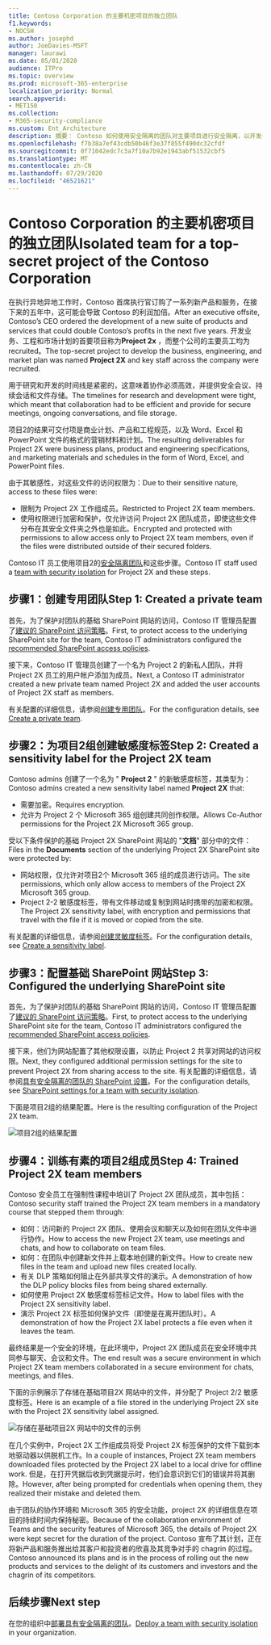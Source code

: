 ```yaml
---
title: Contoso Corporation 的主要机密项目的独立团队
f1.keywords:
- NOCSH
ms.author: josephd
author: JoeDavies-MSFT
manager: laurawi
ms.date: 05/01/2020
audience: ITPro
ms.topic: overview
ms.prod: microsoft-365-enterprise
localization_priority: Normal
search.appverid:
- MET150
ms.collection:
- M365-security-compliance
ms.custom: Ent_Architecture
description: 摘要： Contoso 如何使用安全隔离的团队对主要项目进行安全隔离，以开发一套新的产品和服务。
ms.openlocfilehash: f7b38a7ef43cdb50b46f3e37f855f490dc32cfdf
ms.sourcegitcommit: 0f71042edc7c3a7f10a7b92e1943abf51532cbf5
ms.translationtype: MT
ms.contentlocale: zh-CN
ms.lasthandoff: 07/29/2020
ms.locfileid: "46521621"
---
```

# <a name="isolated-team-for-a-top-secret-project-of-the-contoso-corporation"></a><span data-ttu-id="5f79b-103">Contoso Corporation 的主要机密项目的独立团队</span><span class="sxs-lookup"><span data-stu-id="5f79b-103">Isolated team for a top-secret project of the Contoso Corporation</span></span>

<span data-ttu-id="5f79b-104">在执行异地异地工作时，Contoso 首席执行官订购了一系列新产品和服务，在接下来的五年中，这可能会导致 Contoso 的利润加倍。</span><span class="sxs-lookup"><span data-stu-id="5f79b-104">After an executive offsite, Contoso’s CEO ordered the development of a new suite of products and services that could double Contoso’s profits in the next five years.</span></span> <span data-ttu-id="5f79b-105">开发业务、工程和市场计划的首要项目称为**Project 2x** ，而整个公司的主要员工均为 recruited。</span><span class="sxs-lookup"><span data-stu-id="5f79b-105">The top-secret project to develop the business, engineering, and market plan was named **Project 2X** and key staff across the company were recruited.</span></span> 

<span data-ttu-id="5f79b-106">用于研究和开发的时间线是紧密的，这意味着协作必须高效，并提供安全会议、持续会话和文件存储。</span><span class="sxs-lookup"><span data-stu-id="5f79b-106">The timelines for research and development were tight, which meant that collaboration had to be efficient and provide for secure meetings, ongoing conversations, and file storage.</span></span>

<span data-ttu-id="5f79b-107">项目2的结果可交付项是商业计划、产品和工程规范，以及 Word、Excel 和 PowerPoint 文件的格式的营销材料和计划。</span><span class="sxs-lookup"><span data-stu-id="5f79b-107">The resulting deliverables for Project 2X were business plans, product and engineering specifications, and marketing materials and schedules in the form of Word, Excel, and PowerPoint files.</span></span> 

<span data-ttu-id="5f79b-108">由于其敏感性，对这些文件的访问权限为：</span><span class="sxs-lookup"><span data-stu-id="5f79b-108">Due to their sensitive nature, access to these files were:</span></span>

- <span data-ttu-id="5f79b-109">限制为 Project 2X 工作组成员。</span><span class="sxs-lookup"><span data-stu-id="5f79b-109">Restricted to Project 2X team members.</span></span>
- <span data-ttu-id="5f79b-110">使用权限进行加密和保护，仅允许访问 Project 2X 团队成员，即使这些文件分布在其安全文件夹之外也是如此。</span><span class="sxs-lookup"><span data-stu-id="5f79b-110">Encrypted and protected with permissions to allow access only to Project 2X team members, even if the files were distributed outside of their secured folders.</span></span>

<span data-ttu-id="5f79b-111">Contoso IT 员工使用项目2的[安全隔离团队](secure-teams-security-isolation.md)和这些步骤。</span><span class="sxs-lookup"><span data-stu-id="5f79b-111">Contoso IT staff used a [team with security isolation](secure-teams-security-isolation.md) for Project 2X and these steps.</span></span>

## <a name="step-1-created-a-private-team"></a><span data-ttu-id="5f79b-112">步骤1：创建专用团队</span><span class="sxs-lookup"><span data-stu-id="5f79b-112">Step 1: Created a private team</span></span>

<span data-ttu-id="5f79b-113">首先，为了保护对团队的基础 SharePoint 网站的访问，Contoso IT 管理员配置了[建议的 SharePoint 访问策略](../enterprise/sharepoint-file-access-policies.md)。</span><span class="sxs-lookup"><span data-stu-id="5f79b-113">First, to protect access to the underlying SharePoint site for the team, Contoso IT administrators configured the [recommended SharePoint access policies](../enterprise/sharepoint-file-access-policies.md).</span></span>

<span data-ttu-id="5f79b-114">接下来，Contoso IT 管理员创建了一个名为 Project 2 的新私人团队，并将 Project 2X 员工的用户帐户添加为成员。</span><span class="sxs-lookup"><span data-stu-id="5f79b-114">Next, a Contoso IT administrator created a new private team named Project 2X and added the user accounts of Project 2X staff as members.</span></span>

<span data-ttu-id="5f79b-115">有关配置的详细信息，请参阅[创建专用团队](secure-teams-security-isolation.md#create-a-private-team)。</span><span class="sxs-lookup"><span data-stu-id="5f79b-115">For the configuration details, see [Create a private team](secure-teams-security-isolation.md#create-a-private-team).</span></span>

## <a name="step-2-created-a-sensitivity-label-for-the-project-2x-team"></a><span data-ttu-id="5f79b-116">步骤2：为项目2组创建敏感度标签</span><span class="sxs-lookup"><span data-stu-id="5f79b-116">Step 2: Created a sensitivity label for the Project 2X team</span></span>

<span data-ttu-id="5f79b-117">Contoso admins 创建了一个名为 " **Project 2** " 的新敏感度标签，其类型为：</span><span class="sxs-lookup"><span data-stu-id="5f79b-117">Contoso admins created a new sensitivity label named **Project 2X** that:</span></span>

- <span data-ttu-id="5f79b-118">需要加密。</span><span class="sxs-lookup"><span data-stu-id="5f79b-118">Requires encryption.</span></span>
- <span data-ttu-id="5f79b-119">允许为 Project 2 个 Microsoft 365 组创建共同创作权限。</span><span class="sxs-lookup"><span data-stu-id="5f79b-119">Allows Co-Author permissions for the Project 2X Microsoft 365 group.</span></span>

<span data-ttu-id="5f79b-120">受以下条件保护的基础 Project 2X SharePoint 网站的 "**文档**" 部分中的文件：</span><span class="sxs-lookup"><span data-stu-id="5f79b-120">Files in the **Documents** section of the underlying Project 2X SharePoint site were protected by:</span></span>

- <span data-ttu-id="5f79b-121">网站权限，仅允许对项目2个 Microsoft 365 组的成员进行访问。</span><span class="sxs-lookup"><span data-stu-id="5f79b-121">The site permissions, which only allow access to members of the Project 2X Microsoft 365 group.</span></span>
- <span data-ttu-id="5f79b-122">Project 2-2 敏感度标签，带有文件移动或复制到网站时携带的加密和权限。</span><span class="sxs-lookup"><span data-stu-id="5f79b-122">The Project 2X sensitivity label, with encryption and permissions that travel with the file if it is moved or copied from the site.</span></span>

<span data-ttu-id="5f79b-123">有关配置的详细信息，请参阅[创建灵敏度标签](secure-teams-security-isolation.md#create-a-sensitivity-label)。</span><span class="sxs-lookup"><span data-stu-id="5f79b-123">For the configuration details, see [Create a sensitivity label](secure-teams-security-isolation.md#create-a-sensitivity-label).</span></span>

## <a name="step-3-configured-the-underlying-sharepoint-site"></a><span data-ttu-id="5f79b-124">步骤3：配置基础 SharePoint 网站</span><span class="sxs-lookup"><span data-stu-id="5f79b-124">Step 3: Configured the underlying SharePoint site</span></span>

<span data-ttu-id="5f79b-125">首先，为了保护对团队的基础 SharePoint 网站的访问，Contoso IT 管理员配置了[建议的 SharePoint 访问策略](../enterprise/sharepoint-file-access-policies.md)。</span><span class="sxs-lookup"><span data-stu-id="5f79b-125">First, to protect access to the underlying SharePoint site for the team, Contoso IT administrators configured the [recommended SharePoint access policies](../enterprise/sharepoint-file-access-policies.md).</span></span>

<span data-ttu-id="5f79b-126">接下来，他们为网站配置了其他权限设置，以防止 Project 2 共享对网站的访问权限。</span><span class="sxs-lookup"><span data-stu-id="5f79b-126">Next, they configured additional permission settings for the site to prevent Project 2X from sharing access to the site.</span></span> <span data-ttu-id="5f79b-127">有关配置的详细信息，请参阅[具有安全隔离的团队的 SharePoint 设置](secure-teams-security-isolation.md#sharepoint-settings)。</span><span class="sxs-lookup"><span data-stu-id="5f79b-127">For the configuration details, see [SharePoint settings for a team with security isolation](secure-teams-security-isolation.md#sharepoint-settings).</span></span>

<span data-ttu-id="5f79b-128">下面是项目2组的结果配置。</span><span class="sxs-lookup"><span data-stu-id="5f79b-128">Here is the resulting configuration of the Project 2X team.</span></span>

![项目2组的结果配置](../media/contoso-team-for-top-secret-project/contoso-team-for-top-secret-project.png)

 ## <a name="step-4-trained-project-2x-team-members"></a><span data-ttu-id="5f79b-130">步骤4：训练有素的项目2组成员</span><span class="sxs-lookup"><span data-stu-id="5f79b-130">Step 4: Trained Project 2X team members</span></span>

<span data-ttu-id="5f79b-131">Contoso 安全员工在强制性课程中培训了 Project 2X 团队成员，其中包括：</span><span class="sxs-lookup"><span data-stu-id="5f79b-131">Contoso security staff trained the Project 2X team members in a mandatory course that stepped them through:</span></span>

- <span data-ttu-id="5f79b-132">如何：访问新的 Project 2X 团队、使用会议和聊天以及如何在团队文件中进行协作。</span><span class="sxs-lookup"><span data-stu-id="5f79b-132">How to access the new Project 2X team, use meetings and chats, and how to collaborate on team files.</span></span>
- <span data-ttu-id="5f79b-133">如何：在团队中创建新文件并上载本地创建的新文件。</span><span class="sxs-lookup"><span data-stu-id="5f79b-133">How to create new files in the team and upload new files created locally.</span></span>
- <span data-ttu-id="5f79b-134">有关 DLP 策略如何阻止在外部共享文件的演示。</span><span class="sxs-lookup"><span data-stu-id="5f79b-134">A demonstration of how the DLP policy blocks files from being shared externally.</span></span>
- <span data-ttu-id="5f79b-135">如何使用 Project 2X 敏感度标签标记文件。</span><span class="sxs-lookup"><span data-stu-id="5f79b-135">How to label files with the Project 2X sensitivity label.</span></span>
- <span data-ttu-id="5f79b-136">演示 Project 2X 标签如何保护文件（即使是在离开团队时）。</span><span class="sxs-lookup"><span data-stu-id="5f79b-136">A demonstration of how the Project 2X  label protects a file even when it leaves the team.</span></span>

<span data-ttu-id="5f79b-137">最终结果是一个安全的环境，在此环境中，Project 2X 团队成员在安全环境中共同参与聊天、会议和文件。</span><span class="sxs-lookup"><span data-stu-id="5f79b-137">The end result was a secure environment in which Project 2X team members collaborated in a secure environment for chats, meetings, and files.</span></span>

<span data-ttu-id="5f79b-138">下面的示例展示了存储在基础项目2X 网站中的文件，并分配了 Project 2/2 敏感度标签。</span><span class="sxs-lookup"><span data-stu-id="5f79b-138">Here is an example of a file stored in the underlying Project 2X site with the Project 2X sensitivity label assigned.</span></span>

![存储在基础项目2X 网站中的文件的示例](../media/contoso-team-for-top-secret-project/contoso-team-for-top-secret-project-example.png)

<span data-ttu-id="5f79b-140">在几个实例中，Project 2X 工作组成员将受 Project 2X 标签保护的文件下载到本地驱动器以供脱机工作。</span><span class="sxs-lookup"><span data-stu-id="5f79b-140">In a couple of instances, Project 2X team members downloaded files protected by the Project 2X label to a local drive for offline work.</span></span> <span data-ttu-id="5f79b-141">但是，在打开凭据后收到凭据提示时，他们会意识到它们的错误并将其删除。</span><span class="sxs-lookup"><span data-stu-id="5f79b-141">However, after being prompted for credentials when opening them, they realized their mistake and deleted them.</span></span>

<span data-ttu-id="5f79b-142">由于团队的协作环境和 Microsoft 365 的安全功能，project 2X 的详细信息在项目的持续时间内保持秘密。</span><span class="sxs-lookup"><span data-stu-id="5f79b-142">Because of the collaboration environment of Teams and the security features of Microsoft 365, the details of Project 2X were kept secret for the duration of the project.</span></span> <span data-ttu-id="5f79b-143">Contoso 宣布了其计划，正在将新产品和服务推出给其客户和投资者的欣喜及其竞争对手的 chagrin 的过程。</span><span class="sxs-lookup"><span data-stu-id="5f79b-143">Contoso announced its plans and is in the process of rolling out the new products and services to the delight of its customers and investors and the chagrin of its competitors.</span></span>

## <a name="next-step"></a><span data-ttu-id="5f79b-144">后续步骤</span><span class="sxs-lookup"><span data-stu-id="5f79b-144">Next step</span></span>

<span data-ttu-id="5f79b-145">在您的组织中[部署具有安全隔离的团队](secure-teams-security-isolation.md)。</span><span class="sxs-lookup"><span data-stu-id="5f79b-145">[Deploy a team with security isolation](secure-teams-security-isolation.md) in your organization.</span></span>


